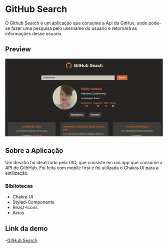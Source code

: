 # GitHub Search

O Github Search é um aplicação que consume a Api do GitHuv, onde pode-se fazer uma pesquisa pelo username do usuario e retornará as informações desse usuario.

## Preview

![github-seach](public/img-app.png)

## Sobre a Aplicação

Um desafio foi idealizado pela DIO, que consiste em um app que consume a API do GithHub. Foi feita com mobile first e foi utilizada o Chakra UI para a estilização.

### Bibliotecas

- Chakra UI
- Styled-Components
- React-Icons
- Axios

## Link da demo

-[GitHub Search](https://git-hub-search-neon.vercel.app)
